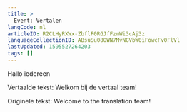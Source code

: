 ```yaml
---
title: >
  Event: Vertalen
langCode: nl
articleID: R2CLHyRXWx-ZbflF0RGJfFzmWi3cAj3z
languageCollectionID: ABsuSu08OWN7MvNGVbW0iFowcFv0FlVl
lastUpdated: 1595527264203
tags: []
---
```


Hallo iedereen

Vertaalde tekst: Welkom bij de vertaal team!

Originele tekst: Welcome to the translation team!